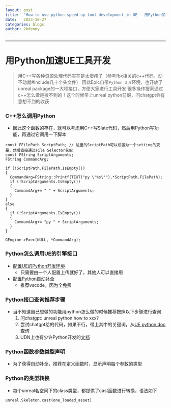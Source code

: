 ```yaml
---
layout: post
title:  "How to use python speed up tool development in UE - 用Python加速UE工具开发"
date:   2023-10-27
categories: blogs
author: 2bdenny
---
```


---
# 用Python加速UE工具开发

> 用C++写各种资源处理代码实在是太蛋疼了（参考fbx相关的c++代码，动不动就#include几十个头文件）
> 因此Epic自带`Python 3.9`环境，也开放了unreal package的一大堆接口，方便大家进行工具开发
> 很多操作搜索通过c++怎么做是搜不到的！这个时候带上unreal python前缀，问chatgpt会有意想不到的收获

### C++怎么调用Python
- 因此这个函数的存在，就可以考虑用C++写Slate代码，然后用Python写功能，再通过它调用一下脚本
```
const FFilePath ScriptPath; // 这里的ScriptPath可以设置为一个setting的变量，然后直接通过File Selector获取
const FString ScriptArguments;
FString CommandArg;

if (!ScriptPath.FilePath.IsEmpty())
{
  CommandArg=FString::Printf(TEXT("py \"%s\""),*ScriptPath.FilePath);
  if (!ScriptArguments.IsEmpty())
  {
    CommandArg+= " " + ScriptArguments;
  }
}
else
{
  if (!ScriptArguments.IsEmpty())
  {
    CommandArg+= "py " + ScriptArguments;
  }	
}

GEngine->Exec(NULL, *CommandArg);
```

### Python怎么调用UE的引擎接口
- [配置UE的Python开发环境](https://docs.unrealengine.com/5.2/en-US/scripting-the-unreal-editor-using-python/)
  - 只需要由一个人配置上传就好了，其他人可以直接用
- [配置Python自动补全](https://docs.unrealengine.com/5.2/en-US/setting-up-autocomplete-for-unreal-editor-python-scripting/)
  - 推荐vscode，因为全免费

### Python接口查询推荐步骤
- 当不知道自己想做的功能用python怎么做的时候推荐按照以下步骤进行查询
  1. 问chatgpt: unreal python how to xxx?
  2. 尝试chatgpt给的代码，如果不行，带上其中的关键词，从[UE python doc](https://docs.unrealengine.com/5.2/en-US/PythonAPI/)查询
  3. UDN上也有少许Python开发的[文档](https://udn.unrealengine.com/s/article/UE4-Sequencer-Python-Cookbook)

### Python函数参数类型声明
- 为了获得自动补全，推荐在定义函数时，显示声明每个参数的类型

### Python的类型转换
- 每个unreal名空间下的class类型，都提供了cast函数进行转换，语法如下
```
unreal.Skeleton.cast(one_loaded_asset)
```
